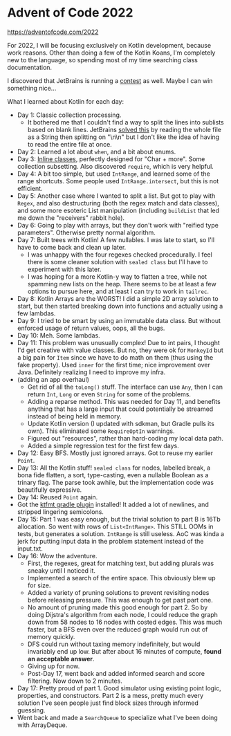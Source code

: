 # Advent of Code 2022

https://adventofcode.com/2022

For 2022, I will be focusing exclusively on Kotlin development, because work
reasons. Other than doing a few of the Kotlin Koans, I'm completely new to the
language, so spending most of my time searching class documentation.

I discovered that JetBrains is running a [contest](https://blog.jetbrains.com/kotlin/2022/11/advent-of-code-2022-in-kotlin/)
as well. Maybe I can win something nice...

What I learned about Kotlin for each day:

* Day 1: Classic collection processing.
    * It bothered me that I couldn't find a way to split the lines into
      sublists based on blank lines. JetBrains [solved this](https://youtu.be/ntbsbqLCKDs?t=956)
      by reading the whole file as a String then splitting on "\n\n" but I
      don't like the idea of having to read the entire file at once.
* Day 2: Learned a lot about `when`, and a bit about enums.
* Day 3: [Inline classes](https://kotlinlang.org/docs/inline-classes.html), perfectly designed
  for "Char + more". Some collection subsetting. Also discovered `require`, which is very helpful.
* Day 4: A bit too simple, but used `IntRange`, and learned some of the range
  shortcuts. Some people used `IntRange.intersect`, but this is not
  efficient.
* Day 5: Another case where I wanted to split a list.
  But got to play with `Regex`, and also destructuring (both the regex match
  and data classes), and some more esoteric List manipulation (including
  `buildList` that led me down the "receivers" rabbit hole).
* Day 6: Going to play with arrays, but they don't work with "reified type parameters". Otherwise
  pretty normal algorithm.
* Day 7: Built trees with Kotlin! A few nullables. I was late to start, so I'll have to come back
  and clean up later.
    * I was unhappy with the four regexes checked procedurally. I feel there is some cleaner solution
      with `sealed class` but I'll have to experiment with this later.
    * I was hoping for a more Kotlin-y way to flatten a tree, while not spamming new lists on the
      heap. There seems to be at least a few options to pursue here, and at least I can try to
      work in `tailrec`.
* Day 8: Kotlin Arrays are the WORST! I did a simple 2D array solution to start, but then started
  breaking down into functions and actually using a few lambdas.
* Day 9: I tried to be smart by using an immutable data class. But without enforced usage of
  return values, oops, all the bugs.
* Day 10: Meh. Some lambdas.
* Day 11: This problem was unusually complex! Due to int pairs, I thought I'd get creative with
  value classes. But no, they were ok for `MonkeyId` but a big pain for `Item` since we have to
  do math on them (thus using the fake property). Used `inner` for the first time; nice improvement
  over Java. Definitely realizing I need to improve my infra.
* (adding an app overhaul)
    * Get rid of all the `toLong()` stuff. The interface can use `Any`, then I can return `Int`, `Long`
      or even `String` for some of the problems.
    * Adding a reparse method. This was needed for Day 11, and benefits anything that has a large input
      that could potentially be streamed instead of being held in memory.
    * Update Kotlin version (I updated with sdkman, but Gradle pulls its own). This eliminated some
      `RequireOptIn` warnings.
    * Figured out "resources", rather than hard-coding my local data path.
    * Added a simple regression test for the first few days.
* Day 12: Easy BFS. Mostly just ignored arrays. Got to reuse my earlier `Point`.
* Day 13: All the Kotlin stuff! `sealed class` for nodes, labelled break, a bona fide flatten, a sort,
  type-casting, even a nullable Boolean as a trinary flag. The parse took awhile, but the implementation code was
  beautifully expressive.
* Day 14: Reused `Point` again.
* Got the [ktfmt gradle plugin](https://github.com/cortinico/ktfmt-gradle) installed! It added a lot
  of newlines, and stripped lingering semicolons.
* Day 15: Part 1 was easy enough, but the trivial solution to part B is 16Tb allocation. So went with rows of
  `List<IntRange>`. This STILL OOMs in tests, but generates a solution. `IntRange` is still useless.
  AoC was kinda a jerk for putting input data in the problem statement instead of the input.txt.
* Day 16: Wow the adventure.
    * First, the regexes, great for matching text, but adding plurals was sneaky until I noticed it.
    * Implemented a search of the entire space. This obviously blew up for size.
    * Added a variety of pruning solutions to prevent revisiting nodes before releasing pressure. This was
      enough to get past part one.
    * No amount of pruning made this good enough for part 2. So by doing Dijstra's algorithm from each node,
      I could reduce the graph down from 58 nodes to 16 nodes with costed edges. This was much faster, but
      a BFS even over the reduced graph would run out of memory quickly.
    * DFS could run without taxing memory indefinitely, but would invariably end up low. But after about 16
      minutes of compute, **found an acceptable answer**.
    * Giving up for now.
    * Post-Day 17, went back and added informed search and score filtering. Now down to 2 minutes.
* Day 17: Pretty proud of part 1. Good simulator using existing point logic, properties, and constructors.
  Part 2 is a mess, pretty much every solution I've seen people just find block sizes through informed guessing.
* Went back and made a `SearchQueue` to specialize what I've been doing with ArrayDeque.

      